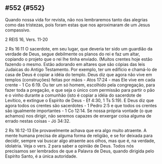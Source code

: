 ## #552 {#552}

Quando nossa vida for revista, não nos lembraremos tanto das alegrias como das tristezas, pois foram estas que nos aproximaram de um Jesus compassivo.

2 REIS 16, Vers. 11-20

2 Rs 16:11 O sacerdote, em seu lugar, que deveria ter sido um guardião da verdade de Deus, segue debilmente os planos do rei e faz um altar, copiando o projeto que o rei lhe tinha enviado. (Muitos crentes hoje estão fazendo o mesmo. Estão adorando em altares que são cópias das leis Judaicas do Antigo Testamento. Por exemplo, ter um edifício e chamá-lo de casa de Deus é copiar a idéia do templo. Deus diz que agora não vive em templos (construções) feitas por mãos - Atos 17:24 - mas Ele vive em cada crente - 1 Co 6:19\. Ou ter um só homem, escolhido pela congregação, para fazer toda a pregação, e que seja o único com permissão para partir o pão e o vinho durante a comunhão (isto é copiar a idéia do sacerdote de Levítico, e extingue o Espírito de Deus - Ef 4:30, 1 Ts 5:19). E Deus diz que agora todos os crentes são sacerdotes - 1 Pedro 2:5 e que todos os crentes são igualmente importantes - 1 Co 12:14\. Se nossa própria vontade (o que achamos) nos dirigir, não seremos capazes de enxergar coisa alguma de errado nestas coisas - Jó 34:32.

2 Rs 16:12-13 Ele provavelmente achava que era algo muito atraente. A mente humana precisa de alguma forma de religião, e se for deixada para decidir, sempre vai buscar algo atraente aos olhos, mas que é, na verdade, idolatria. Veja o vers. 2 para saber a opinião de Deus. Todos nós precisamos ser lembrados de que a Palavra de Deus, quando dirigida pelo Espírito Santo, é a única autoridade.